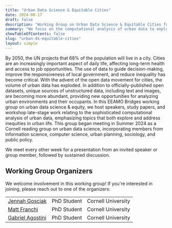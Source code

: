 ```yaml
---
title: "Urban Data Science & Equitable Cities"
date: 2024-08-17
draft: false
description: "Working Group on Urban Data Science & Equitable Cities focuses on the computational analysis of urban data to explore and address inequities in urban life, hosting speakers, studying papers, and workshopping late-stage research. Originating as a Cornell reading group in Summer 2024, it includes members from diverse fields such as information science, computer science, urban planning, sociology, and public policy.."
summary: "We focus on the computational analysis of urban data to explore and address inequities in urban life, hosting speakers, studying papers, and workshopping late-stage research."
showTableOfContents: false
slug: "urban-ds-equitable-cities"
layout: simple
---
```

By 2050, the UN projects that 68% of the population will live in a city. Cities are an increasingly important aspect of daily life, affecting long-term health and access to job opportunities. The use of data to guide decision-making, improve the responsiveness of local government, and reduce inequality has become critical. With the advent of the open data movement for cities, the volume of urban data has exploded. In addition to officially-published open datasets, unique sources of unstructured data, including text and images, are becoming more abundant, providing new opportunities for analyzing urban environments and their occupants. In this EEAMO Bridges working group on urban data science & equity, we host speakers, study papers, and workshop late-stage work relating to the sophisticated computational analysis of urban data, emphasizing topics that both explore and address inequities in urban life. This group began meeting in Summer 2024 as a Cornell reading group on urban data science, incorporating members from information science, computer science, urban planning, sociology, and public policy.

We meet every other week for a presentation from an invited speaker or group member, followed by sustained discussion.

## Working Group Organizers

We welcome involvement in this working group! If you're interested in joining, please reach out to one of the organizers:

|                 |             |                                  |
|-----------------|-------------|----------------------------------|
| [Jennah Gosciak](https://jennahgosciak.github.io/wp/about.html) | PhD Student | Cornell University             |
| [Matt Franchi](https://mattwfranchi.github.io/)     | PhD Student | Cornell University |
| [Gabriel Agostini](https://scholar.google.com/citations?user=5PQDJ1gAAAAJ)     | PhD Student | Cornell University |
